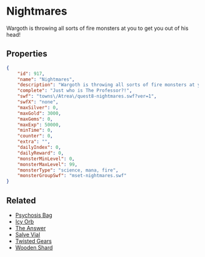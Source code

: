 # Nightmares

Wargoth is throwing all sorts of fire monsters at you to get you out of his head!

## Properties

```json
{
    "id": 917,
    "name": "Nightmares",
    "description": "Wargoth is throwing all sorts of fire monsters at you to get you out of his head!",
    "complete": "Just who is The Professor?!",
    "swf": "towns\/Atrea\/quest8-nightmares.swf?ver=1",
    "swfX": "none",
    "maxSilver": 0,
    "maxGold": 3000,
    "maxGems": 0,
    "maxExp": 50000,
    "minTime": 0,
    "counter": 0,
    "extra": "",
    "dailyIndex": 0,
    "dailyReward": 0,
    "monsterMinLevel": 0,
    "monsterMaxLevel": 99,
    "monsterType": "science, mana, fire",
    "monsterGroupSwf": "mset-nightmares.swf"
}
```

## Related

- [Psychosis Bag](../items/7080-psychosis-bag.md)
- [Icy Orb](../items/7081-icy-orb.md)
- [The Answer](../items/7082-the-answer.md)
- [Salve Vial](../items/7083-salve-vial.md)
- [Twisted Gears](../items/7084-twisted-gears.md)
- [Wooden Shard](../items/7085-wooden-shard.md)

